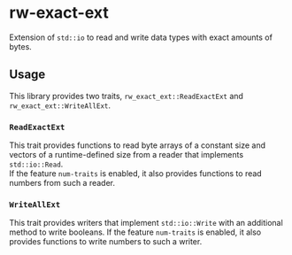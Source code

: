 # rw-exact-ext
Extension of `std::io` to read and write data types with exact amounts of bytes.

## Usage
This library provides two traits, `rw_exact_ext::ReadExactExt` and `rw_exact_ext::WriteAllExt`.

### `ReadExactExt`
This trait provides functions to read byte arrays of a constant size 
and vectors of a runtime-defined size from a reader that implements `std::io::Read`.  
If the feature `num-traits` is enabled, it also provides functions to read numbers from such a reader.

### `WriteAllExt`
This trait provides writers that implement `std::io::Write` with an additional method to write booleans.
If the feature `num-traits` is enabled, it also provides functions to write numbers to such a writer.

